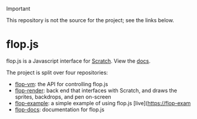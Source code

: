 > [!IMPORTANT]
> This repository is not the source for the project; see the links below.

# flop.js

flop.js is a Javascript interface for [Scratch](https://scratch.mit.edu). View the [docs](https://kingsuper195.github.io/flop-docs).

The project is split over four repositories:
* [flop-vm](https://github.com/kingsuper195/flop-vm): the API for controlling flop.js
* [flop-render](https://github.com/kingsuper195/flop-render): back end that interfaces with Scratch, and draws the sprites, backdrops, and pen on-screen
* [flop-example](https://github.com/kingsuper195/flop-example): a simple example of using flop.js [live]([https://flop-exam](https://flop-example.onrender.com/)
* [flop-docs](https://github.com/kimgsuper195/flop-docs): documentation for flop.js

